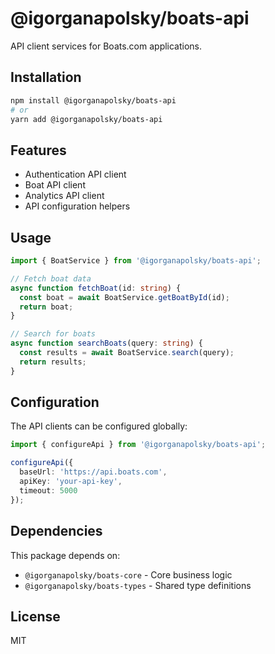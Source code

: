 # @igorganapolsky/boats-api

API client services for Boats.com applications.

## Installation

```bash
npm install @igorganapolsky/boats-api
# or
yarn add @igorganapolsky/boats-api
```

## Features

- Authentication API client
- Boat API client
- Analytics API client
- API configuration helpers

## Usage

```typescript
import { BoatService } from '@igorganapolsky/boats-api';

// Fetch boat data
async function fetchBoat(id: string) {
  const boat = await BoatService.getBoatById(id);
  return boat;
}

// Search for boats
async function searchBoats(query: string) {
  const results = await BoatService.search(query);
  return results;
}
```

## Configuration

The API clients can be configured globally:

```typescript
import { configureApi } from '@igorganapolsky/boats-api';

configureApi({
  baseUrl: 'https://api.boats.com',
  apiKey: 'your-api-key',
  timeout: 5000
});
```

## Dependencies

This package depends on:
- `@igorganapolsky/boats-core` - Core business logic
- `@igorganapolsky/boats-types` - Shared type definitions

## License

MIT
